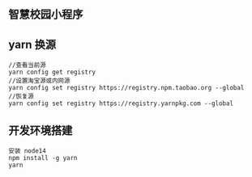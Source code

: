 ## 智慧校园小程序


## yarn 换源
    //查看当前源
    yarn config get registry
    //设置淘宝源或内网源
    yarn config set registry https://registry.npm.taobao.org --global
    //恢复源
    yarn config set registry https://registry.yarnpkg.com --global

## 开发环境搭建
    安装 node14
    npm install -g yarn
    yarn
